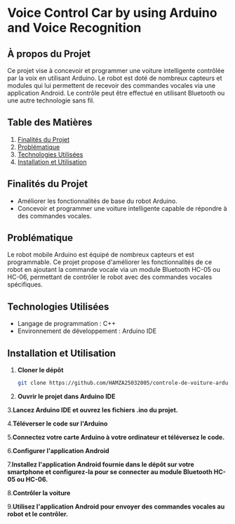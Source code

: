 # Voice Control Car by using Arduino and Voice Recognition


## À propos du Projet

Ce projet vise à concevoir et programmer une voiture intelligente contrôlée par la voix en utilisant Arduino. Le robot est doté de nombreux capteurs et modules qui lui permettent de recevoir des commandes vocales via une application Android. Le contrôle peut être effectué en utilisant Bluetooth ou une autre technologie sans fil.

## Table des Matières

1. [Finalités du Projet](#finalités-du-projet)
2. [Problématique](#problématique)
3. [Technologies Utilisées](#technologies-utilisées)
4. [Installation et Utilisation](#installation-et-utilisation)


## Finalités du Projet

- Améliorer les fonctionnalités de base du robot Arduino.
- Concevoir et programmer une voiture intelligente capable de répondre à des commandes vocales.

## Problématique

Le robot mobile Arduino est équipé de nombreux capteurs et est programmable. Ce projet propose d'améliorer les fonctionnalités de ce robot en ajoutant la commande vocale via un module Bluetooth HC-05 ou HC-06, permettant de contrôler le robot avec des commandes vocales spécifiques.



## Technologies Utilisées

- Langage de programmation : C++
- Environnement de développement : Arduino IDE


## Installation et Utilisation

1. **Cloner le dépôt**

   ```bash
   git clone https://github.com/HAMZA25032005/controle-de-voiture-arduino

2. **Ouvrir le projet dans Arduino IDE**

3.**Lancez Arduino IDE et ouvrez les fichiers .ino du projet.**

4.**Téléverser le code sur l'Arduino**

5.**Connectez votre carte Arduino à votre ordinateur et téléversez le code.**

6.**Configurer l'application Android**

7.**Installez l'application Android fournie dans le dépôt sur votre smartphone et configurez-la pour se connecter au module Bluetooth HC-05 ou HC-06.**

8.**Contrôler la voiture**

9.**Utilisez l'application Android pour envoyer des commandes vocales au robot et le contrôler.**
